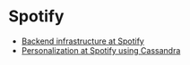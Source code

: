 # Spotify

- [Backend infrastructure at Spotify](https://engineering.atspotify.com/2013/03/backend-infrastructure-at-spotify/)
- [Personalization at Spotify using Cassandra](https://engineering.atspotify.com/2015/01/personalization-at-spotify-using-cassandra/)
